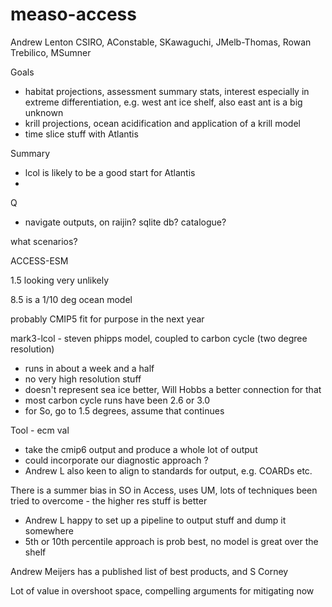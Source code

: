 # measo-access

Andrew Lenton CSIRO, AConstable, SKawaguchi, JMelb-Thomas, Rowan Trebilico, MSumner

Goals

* habitat projections, assessment summary stats, interest especially in extreme differentiation, e.g. west ant ice shelf, also east ant is a big unknown
* krill projections, ocean acidification and application of a krill model
* time slice stuff with Atlantis

Summary

- lcol is likely to be a good start for Atlantis
- 



Q

- navigate outputs, on raijin? sqlite db?  catalogue?


what scenarios? 

ACCESS-ESM

1.5 looking very unlikely

8.5 is a 1/10 deg ocean model

probably CMIP5 fit for purpose in the next year

mark3-lcol - steven phipps model, coupled to carbon cycle (two degree resolution)
- runs in about a week and a half
- no very high resolution stuff 
- doesn't represent sea ice better, Will Hobbs a better connection for that
- most carbon cycle runs have been 2.6 or 3.0 
- for So, go to 1.5 degrees, assume that continues

Tool - ecm val
- take the cmip6 output and produce a whole lot of output
- could incorporate our diagnostic approach ?
- Andrew L also keen to align to standards for output, e.g. COARDs etc. 


There is a summer bias in SO in Access, uses UM, lots of techniques been tried to overcome - the higher res stuff is better
- Andrew L happy to set up a pipeline to output stuff and dump it somewhere
- 5th or 10th percentile approach is prob best, no model is great over the shelf

Andrew Meijers has a published list of best products, and S Corney

Lot of value in overshoot space, compelling arguments for mitigating now

